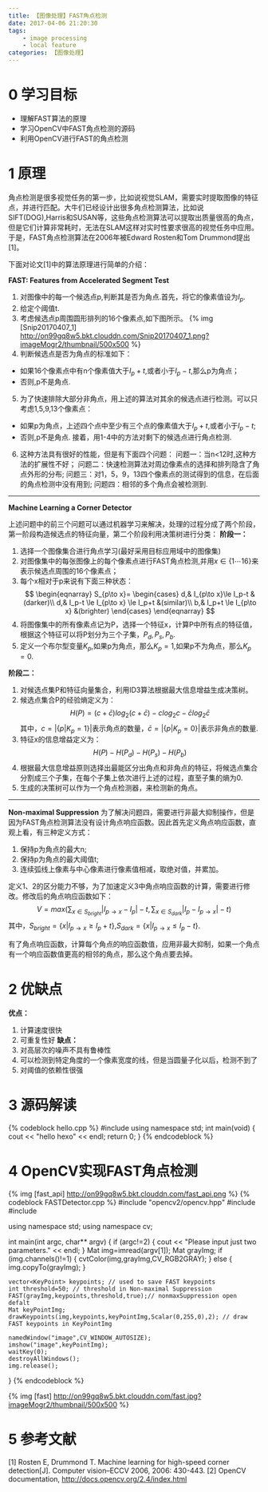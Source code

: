 ```yaml
---
title: 【图像处理】FAST角点检测
date: 2017-04-06 21:20:30
tags: 
    - image processing
    - local feature
categories: 【图像处理】
---
```


# 0 学习目标
* 理解FAST算法的原理
* 学习OpenCV中FAST角点检测的源码
* 利用OpenCV进行FAST的角点检测

# 1 原理

角点检测是很多视觉任务的第一步，比如说视觉SLAM，需要实时提取图像的特征点，并进行匹配。大牛们已经设计出很多角点检测算法，比如说SIFT(DOG),Harris和SUSAN等，这些角点检测算法可以提取出质量很高的角点，但是它们计算非常耗时，无法在SLAM这样对实时性要求很高的视觉任务中应用。于是，FAST角点检测算法在2006年被Edward Rosten和Tom Drummond提出[1]。 

下面对论文[1]中的算法原理进行简单的介绍：

<!--more-->

**FAST: Features from Accelerated Segment Test**

1. 对图像中的每一个候选点p,判断其是否为角点.首先，将它的像素值设为$I_p$.
2. 给定个阈值t.
3. 考虑候选点p周围圆形排列的16个像素点,如下图所示。
{% img [Snip20170407_1] http://on99gq8w5.bkt.clouddn.com/Snip20170407_1.png?imageMogr2/thumbnail/500x500 %}
4. 判断候选点是否为角点的标准如下：
 * 如果16个像素点中有n个像素值大于$I_p+t$,或者小于$I_p-t$,那么p为角点；
 * 否则,p不是角点.
5. 为了快速排除大部分非角点，用上述的算法对其余的候选点进行检测。可以只考虑1,5,9,13个像素点：
 * 如果p为角点，上述四个点中至少有三个点的像素值大于$I_p+t$,或者小于$I_p-t$;
 * 否则,p不是角点.
 接着，用1-4中的方法对剩下的候选点进行角点检测.
6. 这种方法具有很好的性能，但是有下面四个问题：
   问题一：当n<12时,这种方法的扩展性不好；
   问题二：快速检测算法对周边像素点的选择和排列隐含了角点外形的分布;
   问题三：对1，5，9，13四个像素点的测试得到的信息，在后面的角点检测中没有用到;
   问题四：相邻的多个角点会被检测到.

-------------------------------

**Machine Learning a Corner Detector**

上述问题中的前三个问题可以通过机器学习来解决，处理的过程分成了两个阶段，第一阶段构造候选点的特征向量，第二个阶段利用决策树进行分类：
**阶段一：**
1. 选择一个图像集合进行角点学习(最好采用目标应用域中的图像集)
2. 对图像集中的每张图像上的每个像素点进行FAST角点检测,并用$x\in\{1\cdots16\}$来表示候选点周围的16个像素点；
3. 每个x相对于p来说有下面三种状态：
$$
\begin{eqnarray}
S_{p\to x}=
\begin{cases}
d,& I_{p\to x}\le I_p-t &(darker)\\
d,& I_p-t \le I_{p\to x} \le I_p+t &(similar)\\
b,& I_p+t \le I_{p\to x} &(brighter)
\end{cases}
\end{eqnarray}
$$
4. 将图像集中的所有像素点记为P，选择一个特征x，计算P中所有点的特征值，根据这个特征可以将P划分为三个子集，$P_d,P_s,P_b$.
5. 定义一个布尔型变量$K_p$,如果p为角点，那么$K_p=1$,如果p不为角点，那么$K_p=0$.

**阶段二：**
1. 对候选点集P和特征向量集合，利用ID3算法根据最大信息增益生成决策树。
2. 候选点集合P的经验熵定义为：
$$
H(P)=(c+\bar{c})log_2(c+\bar{c})-clog_2c-\bar{c}log_2\bar{c}
$$
其中，$c=|\{p|K_p=1\}|$表示角点的数量，$\bar{c}=|\{p|K_p=0\}|$表示非角点的数量.
3. 特征x的信息增益定义为：
$$
H(P)-H(P_d)-H(P_s)-H(P_b)
$$
4. 根据最大信息增益原则选择出最能区分出角点和非角点的特征，将候选点集合分割成三个子集，在每个子集上依次进行上述的过程，直至子集的熵为0.
5. 生成的决策树可以作为一个角点检测器，来检测新的角点。

-------------------------------------------

**Non-maximal Suppression**
为了解决问题四，需要进行非最大抑制操作，但是因为FAST角点检测算法没有设计角点响应函数。因此首先定义角点响应函数，直观上看，有三种定义方式：
1. 保持p为角点的最大n;
2. 保持p为角点的最大阈值t;
3. 连续弧线上像素与中心像素进行像素值相减，取绝对值，并累加。

定义1、2的区分能力不够，为了加速定义3中角点响应函数的计算，需要进行修改。修改后的角点响应函数如下：
$$
V=max(\sum_{x\in S_{bright}}|I_{p\to x}-I_p|-t,\sum_{x\in S_{dark}}|I_p-I_{p\to x}|-t)
$$
其中，$S_{bright}=\{x|I_{p\to x}\ge I_p+t\}$,$S_{dark}=\{x|I_{p\to x}\le I_p-t\}$.

有了角点响应函数，计算每个角点的响应函数值，应用非最大抑制，如果一个角点有一个响应函数值更高的相邻的角点，那么这个角点要去掉。

# 2 优缺点
**优点：**
1. 计算速度很快
2. 可重复性好
**缺点：**
1. 对高层次的噪声不具有鲁棒性
2. 可以检测到特定角度的一个像素宽度的线，但是当圆量子化以后，检测不到了
3. 对阈值的依赖性很强

# 3 源码解读
{% codeblock hello.cpp %}
#include <iostream>
using namespace std;
int main(void)
{
    cout << "hello hexo" << endl;
    return 0;
}
{% endcodeblock %}

# 4 OpenCV实现FAST角点检测
{% img [fast\_api] http://on99gq8w5.bkt.clouddn.com/fast_api.png %}
{% codeblock FASTDetector.cpp %}
#include "opencv2/opencv.hpp"
#include <iostream>
#include <vector>

using namespace std;
using namespace cv;

int main(int argc, char** argv)
{
	if (argc!=2)
	{
		cout << "Please input just two parameters." << endl;
	}
	Mat img=imread(argv[1]);
	Mat grayImg;
	if (img.channels()!=1)
	{
		cvtColor(img,grayImg,CV_RGB2GRAY);
	}
	else
	{
		img.copyTo(grayImg);
	}

	vector<KeyPoint> keypoints; // used to save FAST keypoints
	int threshold=50; // threshold in Non-maximal Suppression
	FAST(grayImg,keypoints,threshold,true);// nonmaxSuppression open defalt
	Mat keyPointImg;
	drawKeypoints(img,keypoints,keyPointImg,Scalar(0,255,0),2); // draw FAST keypoints in KeyPointImg

	namedWindow("image",CV_WINDOW_AUTOSIZE);
	imshow("image",keyPointImg);
	waitKey(0);
	destroyAllWindows();
	img.release();
}
{% endcodeblock %}

{% img [fast] http://on99gq8w5.bkt.clouddn.com/fast.jpg?imageMogr2/thumbnail/500x500 %}
# 5 参考文献
[1] Rosten E, Drummond T. Machine learning for high-speed corner detection[J]. Computer vision–ECCV 2006, 2006: 430-443.
[2] OpenCV documentation, http://docs.opencv.org/2.4/index.html

